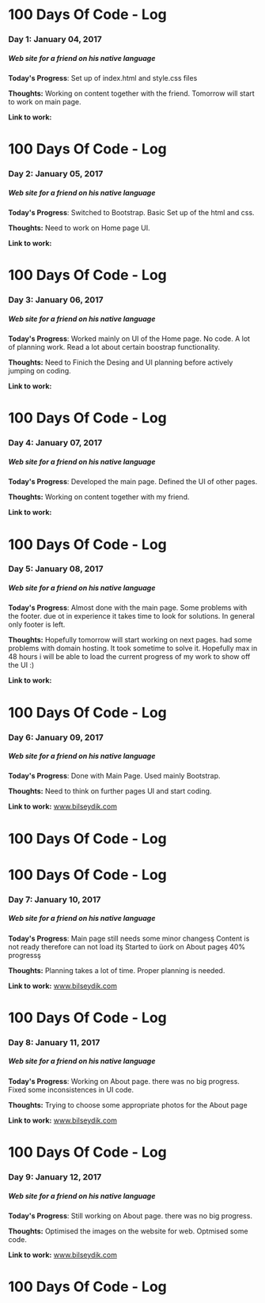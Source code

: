 # 100 Days Of Code - Log

### Day 1: January 04, 2017
##### Web site for a friend on his native language

**Today's Progress**: Set up of index.html and style.css files

**Thoughts:** Working on content together with the friend. Tomorrow will start to work on main page.

**Link to work:** 

# 100 Days Of Code - Log

### Day 2: January 05, 2017
##### Web site for a friend on his native language

**Today's Progress**: Switched to Bootstrap. Basic Set up of the html and css.

**Thoughts:** Need to work on Home page UI.

**Link to work:** 
# 100 Days Of Code - Log

### Day 3: January 06, 2017
##### Web site for a friend on his native language

**Today's Progress**: Worked mainly on UI of the Home page. No code. A lot of planning work. Read a lot about certain boostrap functionality.

**Thoughts:** Need to Finich the Desing and UI planning before actively jumping on coding.

**Link to work:** 
# 100 Days Of Code - Log

### Day 4: January 07, 2017
##### Web site for a friend on his native language

**Today's Progress**: Developed the main page. Defined the UI of other pages.

**Thoughts:** Working on content together with my friend.

**Link to work:** 
# 100 Days Of Code - Log

### Day 5: January 08, 2017
##### Web site for a friend on his native language

**Today's Progress**: Almost done with the main page. Some problems with the footer. due ot in experience it takes time to look for solutions. In general only footer is left.

**Thoughts:** Hopefully tomorrow will start working on next pages. had some problems with domain hosting. It took sometime to solve it. Hopefully max in 48 hours i will be able to load the current progress of my work to show off the UI :)

**Link to work:** 
# 100 Days Of Code - Log

### Day 6: January 09, 2017
##### Web site for a friend on his native language

**Today's Progress**: Done with Main Page. Used mainly Bootstrap.

**Thoughts:** Need to think on further pages UI and start coding.

**Link to work:** www.bilseydik.com 
# 100 Days Of Code - Log

# 100 Days Of Code - Log

### Day 7: January 10, 2017
##### Web site for a friend on his native language

**Today's Progress**: Main page still needs some minor changesş Content is not ready therefore can not load itş Started to üork on About pageş 40% progressş

**Thoughts:** Planning takes a lot of time. Proper planning is needed. 

**Link to work:** www.bilseydik.com 
# 100 Days Of Code - Log

### Day 8: January 11, 2017
##### Web site for a friend on his native language

**Today's Progress**: Working on About page. there was no big progress. Fixed some inconsistences in UI code.

**Thoughts:** Trying to choose some appropriate photos for the About page 

**Link to work:** www.bilseydik.com 
# 100 Days Of Code - Log

### Day 9: January 12, 2017
##### Web site for a friend on his native language

**Today's Progress**: Still working on About page. there was no big progress. 

**Thoughts:** Optimised the images on the website for web. Optmised some code.

**Link to work:** www.bilseydik.com 
# 100 Days Of Code - Log
